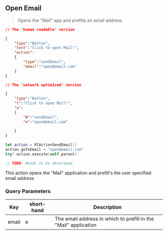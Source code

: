 ## Open Email

> Opens the "Mail" app and prefills an email address

```json
// The 'human readable' version

{
    "type":"Button",
    "text":"Click to open Mail!",
    "action":
    {
        "type":"sendEmail",
        "email":"open@email.com"
    }
}

// The 'network optimized' version

{
	"type":"Button",
    "t":"Click to open Mail!",
    "a":
    {
        "#":"sendEmail",
        "e":"open@email.com"
        
    }
}
```

```swift
let action = PCActionSendEmail()
action.goToEmail = "open@email.com"
try? action.execute(self.parent)
```


```kotlin
// TODO: Needs to be developed
```


This action opens the "Mail" application and prefill's the user specified email address


### Query Parameters

Key | short-hand | Description
--------- | ------- | -----------
email | e | The email address in which to prefill in the "Mail" application

